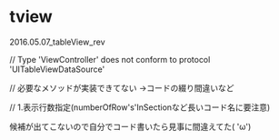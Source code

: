 # tview
2016.05.07_tableView_rev

// Type 'ViewController' does not conform to protocol 'UITableViewDataSource'

// 必要なメソッドが実装できてない ->コードの綴り間違いなど

// 1.表示行数指定(numberOfRow's'InSectionなど長いコード名に要注意)

候補が出てこないので自分でコード書いたら見事に間違えてた( 'ω')
